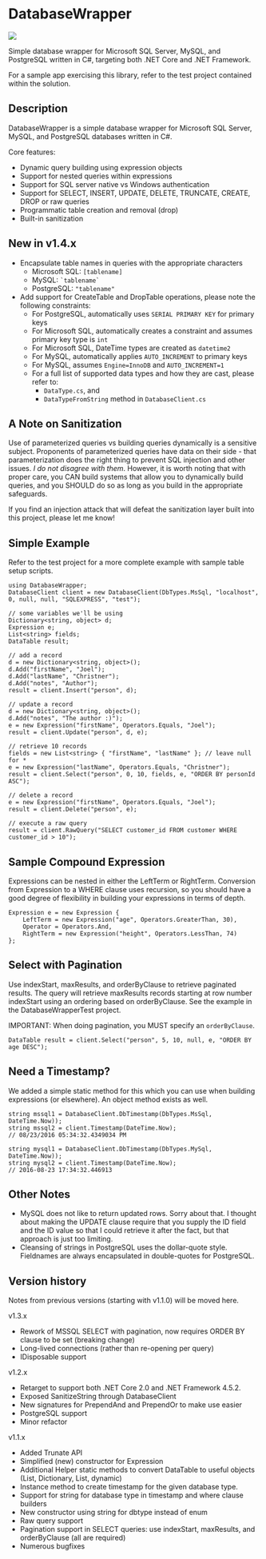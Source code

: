 # DatabaseWrapper

[![][nuget-img]][nuget]

[nuget]:     https://www.nuget.org/packages/DatabaseWrapper/
[nuget-img]: https://badge.fury.io/nu/Object.svg

Simple database wrapper for Microsoft SQL Server, MySQL, and PostgreSQL written in C#, targeting both .NET Core and .NET Framework.

For a sample app exercising this library, refer to the test project contained within the solution.

## Description

DatabaseWrapper is a simple database wrapper for Microsoft SQL Server, MySQL, and PostgreSQL databases written in C#.   

Core features:

- Dynamic query building using expression objects
- Support for nested queries within expressions
- Support for SQL server native vs Windows authentication
- Support for SELECT, INSERT, UPDATE, DELETE, TRUNCATE, CREATE, DROP or raw queries
- Programmatic table creation and removal (drop)
- Built-in sanitization

## New in v1.4.x

- Encapsulate table names in queries with the appropriate characters
  - Microsoft SQL: ``` [tablename] ```
  - MySQL: ``` `tablename` ```
  - PostgreSQL: ``` "tablename" ```
- Add support for CreateTable and DropTable operations, please note the following constraints:
  - For PostgreSQL, automatically uses ```SERIAL PRIMARY KEY``` for primary keys
  - For Microsoft SQL, automatically creates a constraint and assumes primary key type is ```int```
  - For Microsoft SQL, DateTime types are created as ```datetime2```
  - For MySQL, automatically applies ```AUTO_INCREMENT``` to primary keys
  - For MySQL, assumes ```Engine=InnoDB``` and ```AUTO_INCREMENT=1```
  - For a full list of supported data types and how they are cast, please refer to:
    - ```DataType.cs```, and 
    - ```DataTypeFromString``` method in ```DatabaseClient.cs```
 
## A Note on Sanitization

Use of parameterized queries vs building queries dynamically is a sensitive subject.  Proponents of parameterized queries have data on their side - that parameterization does the right thing to prevent SQL injection and other issues.  *I do not disagree with them*.  However, it is worth noting that with proper care, you CAN build systems that allow you to dynamically build queries, and you SHOULD do so as long as you build in the appropriate safeguards.

If you find an injection attack that will defeat the sanitization layer built into this project, please let me know!

## Simple Example

Refer to the test project for a more complete example with sample table setup scripts.
```
using DatabaseWrapper;
DatabaseClient client = new DatabaseClient(DbTypes.MsSql, "localhost", 0, null, null, "SQLEXPRESS", "test");

// some variables we'll be using
Dictionary<string, object> d;
Expression e;
List<string> fields;
DataTable result;

// add a record
d = new Dictionary<string, object>();
d.Add("firstName", "Joel");
d.Add("lastName", "Christner");
d.Add("notes", "Author");
result = client.Insert("person", d);

// update a record
d = new Dictionary<string, object>();
d.Add("notes", "The author :)");
e = new Expression("firstName", Operators.Equals, "Joel"); 
result = client.Update("person", d, e);

// retrieve 10 records
fields = new List<string> { "firstName", "lastName" }; // leave null for *
e = new Expression("lastName", Operators.Equals, "Christner"); 
result = client.Select("person", 0, 10, fields, e, "ORDER BY personId ASC");

// delete a record
e = new Expression("firstName", Operators.Equals, "Joel"); 
result = client.Delete("person", e);

// execute a raw query
result = client.RawQuery("SELECT customer_id FROM customer WHERE customer_id > 10");
```

## Sample Compound Expression

Expressions can be nested in either the LeftTerm or RightTerm.  Conversion from Expression to a WHERE clause uses recursion, so you should have a good degree of flexibility in building your expressions in terms of depth.
```
Expression e = new Expression {
	LeftTerm = new Expression("age", Operators.GreaterThan, 30),
	Operator = Operators.And,
	RightTerm = new Expression("height", Operators.LessThan, 74)
};
```

## Select with Pagination

Use indexStart, maxResults, and orderByClause to retrieve paginated results.  The query will retrieve maxResults records starting at row number indexStart using an ordering based on orderByClause.  See the example in the DatabaseWrapperTest project.

IMPORTANT: When doing pagination, you MUST specify an ```orderByClause```.
```
DataTable result = client.Select("person", 5, 10, null, e, "ORDER BY age DESC");
```

## Need a Timestamp?

We added a simple static method for this which you can use when building expressions (or elsewhere).  An object method exists as well.
```
string mssql1 = DatabaseClient.DbTimestamp(DbTypes.MsSql, DateTime.Now));
string mssql2 = client.Timestamp(DateTime.Now);
// 08/23/2016 05:34:32.4349034 PM

string mysql1 = DatabaseClient.DbTimestamp(DbTypes.MySql, DateTime.Now));
string mysql2 = client.Timestamp(DateTime.Now);
// 2016-08-23 17:34:32.446913 
```

## Other Notes

- MySQL does not like to return updated rows.  Sorry about that.  I thought about making the UPDATE clause require that you supply the ID field and the ID value so that I could retrieve it after the fact, but that approach is just too limiting.
- Cleansing of strings in PostgreSQL uses the dollar-quote style.  Fieldnames are always encapsulated in double-quotes for PostgreSQL.

## Version history

Notes from previous versions (starting with v1.1.0) will be moved here.

v1.3.x

- Rework of MSSQL SELECT with pagination, now requires ORDER BY clause to be set (breaking change)
- Long-lived connections (rather than re-opening per query)
- IDisposable support

v1.2.x

- Retarget to support both .NET Core 2.0 and .NET Framework 4.5.2.
- Exposed SanitizeString through DatabaseClient
- New signatures for PrependAnd and PrependOr to make use easier
- PostgreSQL support
- Minor refactor

v1.1.x

- Added Trunate API
- Simplified (new) constructor for Expression
- Additional Helper static methods to convert DataTable to useful objects (List<Dictionary>, Dictionary, List<dynamic>, dynamic)
- Instance method to create timestamp for the given database type.
- Support for string for database type in timestamp and where clause builders
- New constructor using string for dbtype instead of enum
- Raw query support
- Pagination support in SELECT queries: use indexStart, maxResults, and orderByClause (all are required)
- Numerous bugfixes

